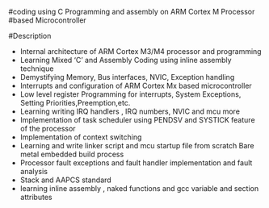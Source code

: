 #coding using C Programming and assembly on ARM Cortex M Processor 
#based Microcontroller

#Description

- Internal architecture of ARM Cortex M3/M4 processor and programming
- Learning Mixed ‘C’ and Assembly Coding using inline assembly technique
- Demystifying Memory, Bus interfaces, NVIC, Exception handling
- Interrupts and configuration of ARM Cortex Mx based microcontroller
- Low level register Programming for interrupts, System Exceptions, 
Setting Priorities,Preemption,etc.
- Learning writing IRQ handlers , IRQ numbers, NVIC and mcu more
- Implementation of task scheduler using PENDSV and SYSTICK feature 
of the processor
- Implementation of context switching
- Learning and write linker script and mcu startup file from scratch
Bare metal embedded build process
- Processor fault exceptions and fault handler implementation and 
fault analysis
- Stack and AAPCS standard
- learning inline assembly , naked functions and gcc variable 
and section attributes
